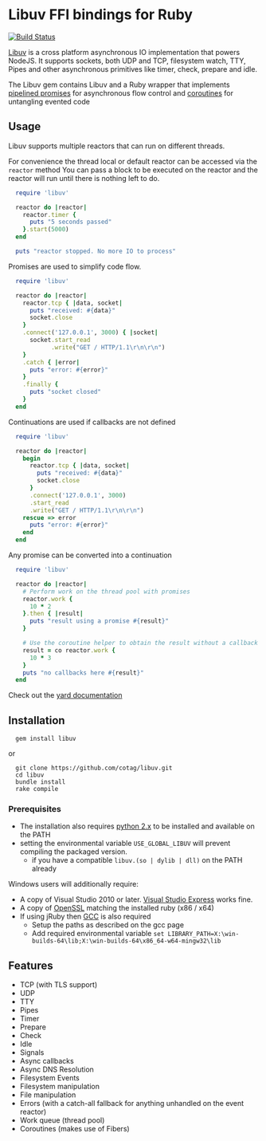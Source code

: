 # Libuv FFI bindings for Ruby

[![Build Status](https://travis-ci.org/cotag/libuv.svg?branch=master)](https://travis-ci.org/cotag/libuv)

[Libuv](https://github.com/libuv/libuv) is a cross platform asynchronous IO implementation that powers NodeJS. It supports sockets, both UDP and TCP, filesystem watch, TTY, Pipes and other asynchronous primitives like timer, check, prepare and idle.

The Libuv gem contains Libuv and a Ruby wrapper that implements [pipelined promises](http://en.wikipedia.org/wiki/Futures_and_promises#Promise_pipelining) for asynchronous flow control and [coroutines](http://en.wikipedia.org/wiki/Coroutine) for untangling evented code

## Usage

Libuv supports multiple reactors that can run on different threads.

For convenience the thread local or default reactor can be accessed via the `reactor` method
You can pass a block to be executed on the reactor and the reactor will run until there is nothing left to do.

```ruby
  require 'libuv'

  reactor do |reactor|
    reactor.timer {
      puts "5 seconds passed"
    }.start(5000)
  end

  puts "reactor stopped. No more IO to process"
```

Promises are used to simplify code flow.

```ruby
  require 'libuv'

  reactor do |reactor|
    reactor.tcp { |data, socket|
      puts "received: #{data}"
      socket.close
    }
    .connect('127.0.0.1', 3000) { |socket|
      socket.start_read
            .write("GET / HTTP/1.1\r\n\r\n")
    }
    .catch { |error|
      puts "error: #{error}"
    }
    .finally {
      puts "socket closed"
    }
  end
```

Continuations are used if callbacks are not defined

```ruby
  require 'libuv'

  reactor do |reactor|
    begin
      reactor.tcp { |data, socket|
        puts "received: #{data}"
        socket.close
      }
      .connect('127.0.0.1', 3000)
      .start_read
      .write("GET / HTTP/1.1\r\n\r\n")
    rescue => error
      puts "error: #{error}"
    end
  end
```

Any promise can be converted into a continuation

```ruby
  require 'libuv'

  reactor do |reactor|
    # Perform work on the thread pool with promises
    reactor.work {
      10 * 2
    }.then { |result|
      puts "result using a promise #{result}"
    }

    # Use the coroutine helper to obtain the result without a callback
    result = co reactor.work {
      10 * 3
    }
    puts "no callbacks here #{result}"
  end
```


Check out the [yard documentation](http://rubydoc.info/gems/libuv/Libuv/Reactor)


## Installation

```shell
  gem install libuv
```

or

```shell
  git clone https://github.com/cotag/libuv.git
  cd libuv
  bundle install
  rake compile
```

### Prerequisites

* The installation also requires [python 2.x](http://www.python.org/getit/) to be installed and available on the PATH
* setting the environmental variable `USE_GLOBAL_LIBUV` will prevent compiling the packaged version.
  * if you have a compatible `libuv.(so | dylib | dll)` on the PATH already

Windows users will additionally require:

- A copy of Visual Studio 2010 or later. [Visual Studio Express](http://www.microsoft.com/visualstudio/eng/products/visual-studio-express-products) works fine.
- A copy of [OpenSSL](http://slproweb.com/products/Win32OpenSSL.html) matching the installed ruby (x86 / x64)
- If using jRuby then [GCC](http://win-builds.org/stable/) is also required
  - Setup the paths as described on the gcc page
  - Add required environmental variable `set LIBRARY_PATH=X:\win-builds-64\lib;X:\win-builds-64\x86_64-w64-mingw32\lib`



## Features

* TCP (with TLS support)
* UDP
* TTY
* Pipes
* Timer
* Prepare
* Check
* Idle
* Signals
* Async callbacks
* Async DNS Resolution
* Filesystem Events
* Filesystem manipulation
* File manipulation
* Errors (with a catch-all fallback for anything unhandled on the event reactor)
* Work queue (thread pool)
* Coroutines (makes use of Fibers)
